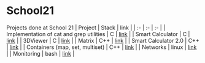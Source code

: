 # School21
Projects done at School 21 
| Project | Stack | link |
| :- | :- | :- |
| Implementation of cat and grep utilities | C | [link](https://github.com/lazuraim/School21/tree/main/C/Cat-Grep) |
| Smart Calculator | C | [link](https://github.com/lazuraim/School21/tree/main/C/SmartCalc) |
| 3DViewer | C | [link](https://github.com/lazuraim/School21/tree/main/C/3DViewer) |
| Matrix | C++ | [link](https://github.com/lazuraim/School21/tree/main/C%2B%2B/Matrix) |
| Smart Calculator 2.0 | C++ | [link](https://github.com/lazuraim/School21/tree/main/C%2B%2B/SmartCalc_2.0) |
| Containers (map, set, multiset) | C++ | [link](https://github.com/lazuraim/School21/tree/main/C%2B%2B/Containers) |
| Networks | linux | [link](https://github.com/lazuraim/School21/tree/main/Linux/Networks) |
| Monitoring | bash | [link](https://github.com/lazuraim/School21/tree/main/Linux/BashScripts) |


